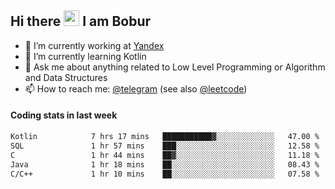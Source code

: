 ## Hi there <img src="https://media.giphy.com/media/hvRJCLFzcasrR4ia7z/giphy.gif" width="25px" height="25px"> I am Bobur

- 💼 I’m currently working at [Yandex](https://yandex.ru/)
- 🌱 I’m currently learning Kotlin
- 💬 Ask me about anything related to Low Level Programming or Algorithm and Data Structures
- 📫 How to reach me: [@telegram](https://t.me/octoant) (see also [@leetcode](https://leetcode.com/octoant/))    

#### Coding stats in last week

<!--START_SECTION:waka-->

```txt
Kotlin            7 hrs 17 mins   ███████████▓░░░░░░░░░░░░░   47.00 %
SQL               1 hr 57 mins    ███░░░░░░░░░░░░░░░░░░░░░░   12.58 %
C                 1 hr 44 mins    ██▓░░░░░░░░░░░░░░░░░░░░░░   11.18 %
Java              1 hr 18 mins    ██░░░░░░░░░░░░░░░░░░░░░░░   08.43 %
C/C++             1 hr 10 mins    ██░░░░░░░░░░░░░░░░░░░░░░░   07.58 %
```

<!--END_SECTION:waka-->
